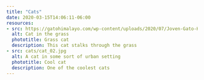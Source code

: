 ```yaml
---
title: "Cats"
date: 2020-03-15T14:06:11-06:00
resources:
- src: https://gatohimalayo.com/wp-content/uploads/2020/07/Joven-Gato-Himalayo.jpg
  alt: Cat in the grass
  phototitle: Grass cat
  description: This cat stalks through the grass
- src: cats/cat_02.jpg
  alt: A cat in some sort of urban setting
  phototitle: Cool cat
  description: One of the coolest cats
---
```


